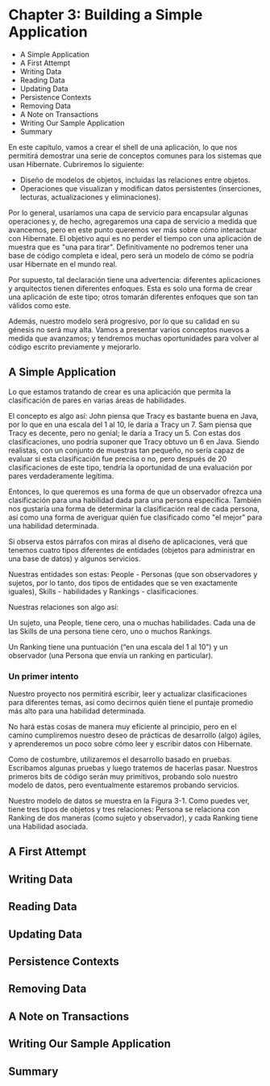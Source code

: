 # Chapter 3: Building a Simple Application

* A Simple Application
* A First Attempt
* Writing Data
* Reading Data
* Updating Data
* Persistence Contexts
* Removing Data
* A Note on Transactions
* Writing Our Sample Application
* Summary

En este capítulo, vamos a crear el shell de una aplicación, lo que nos permitirá demostrar una serie de conceptos comunes para los sistemas que usan Hibernate. Cubriremos lo siguiente:

* Diseño de modelos de objetos, incluidas las relaciones entre objetos.
* Operaciones que visualizan y modifican datos persistentes (inserciones, lecturas, actualizaciones y eliminaciones).

Por lo general, usaríamos una capa de servicio para encapsular algunas operaciones y, de hecho, agregaremos una capa de servicio a medida que avancemos, pero en este punto queremos ver más sobre cómo interactuar con Hibernate. El objetivo aquí es no perder el tiempo con una aplicación de muestra que es "una para tirar". Definitivamente no podremos tener una base de código completa e ideal, pero será un modelo de cómo se podría usar Hibernate en el mundo real.

Por supuesto, tal declaración tiene una advertencia: diferentes aplicaciones y arquitectos tienen diferentes enfoques. Esta es solo una forma de crear una aplicación de este tipo; otros tomarán diferentes enfoques que son tan válidos como este.

Además, nuestro modelo será progresivo, por lo que su calidad en su génesis no será muy alta. Vamos a presentar varios conceptos nuevos a medida que avanzamos; y tendremos muchas oportunidades para volver al código escrito previamente y mejorarlo.

## A Simple Application

Lo que estamos tratando de crear es una aplicación que permita la clasificación de pares en varias áreas de habilidades.

El concepto es algo así: John piensa que Tracy es bastante buena en Java, por lo que en una escala del 1 al 10, le daría a Tracy un 7. Sam piensa que Tracy es decente, pero no genial; le daría a Tracy un 5. Con estas dos clasificaciones, uno podría suponer que Tracy obtuvo un 6 en Java. Siendo realistas, con un conjunto de muestras tan pequeño, no sería capaz de evaluar si esta clasificación fue precisa o no, pero después de 20 clasificaciones de este tipo, tendría la oportunidad de una evaluación por pares verdaderamente legítima.

Entonces, lo que queremos es una forma de que un observador ofrezca una clasificación para una habilidad dada para una persona específica. También nos gustaría una forma de determinar la clasificación real de cada persona, así como una forma de averiguar quién fue clasificado como "el mejor" para una habilidad determinada.

Si observa estos párrafos con miras al diseño de aplicaciones, verá que tenemos cuatro tipos diferentes de entidades (objetos para administrar en una base de datos) y algunos servicios.

Nuestras entidades son estas: People - Personas (que son observadores y sujetos, por lo tanto, dos tipos de entidades que se ven exactamente iguales), Skills - habilidades y Rankings - clasificaciones.

Nuestras relaciones son algo así:

Un sujeto, una People, tiene cero, una o muchas habilidades. Cada una de las Skills de una persona tiene cero, uno o muchos Rankings.

Un Ranking tiene una puntuación (“en una escala del 1 al 10”) y un observador (una Persona que envía un ranking en particular).

### Un primer intento

Nuestro proyecto nos permitirá escribir, leer y actualizar clasificaciones para diferentes temas, así como decirnos quién tiene el puntaje promedio más alto para una habilidad determinada.

No hará estas cosas de manera muy eficiente al principio, pero en el camino cumpliremos nuestro deseo de prácticas de desarrollo (algo) ágiles, y aprenderemos un poco sobre cómo leer y escribir datos con Hibernate.

Como de costumbre, utilizaremos el desarrollo basado en pruebas. Escribamos algunas pruebas y luego tratemos de hacerlas pasar. Nuestros primeros bits de código serán muy primitivos, probando solo nuestro modelo de datos, pero eventualmente estaremos probando servicios.

Nuestro modelo de datos se muestra en la Figura 3-1. Como puedes ver, tiene tres tipos de objetos y tres relaciones: Persona se relaciona con Ranking de dos maneras (como sujeto y observador), y cada Ranking tiene una Habilidad asociada.

## A First Attempt
## Writing Data
## Reading Data
## Updating Data
## Persistence Contexts
## Removing Data
## A Note on Transactions
## Writing Our Sample Application
## Summary
